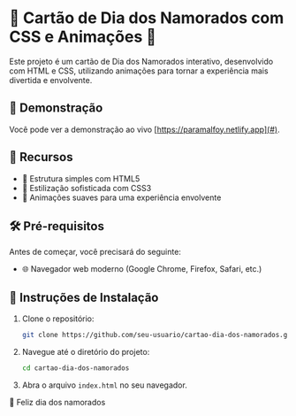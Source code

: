 # 💌 Cartão de Dia dos Namorados com CSS e Animações 💖

Este projeto é um cartão de Dia dos Namorados interativo, desenvolvido com HTML e CSS, utilizando animações para tornar a experiência mais divertida e envolvente.

## 🎥 Demonstração

Você pode ver a demonstração ao vivo [https://paramalfoy.netlify.app](#).

## 🌟 Recursos

- 📑 Estrutura simples com HTML5
- 🎨 Estilização sofisticada com CSS3
- 💫 Animações suaves para uma experiência envolvente

## 🛠️ Pré-requisitos

Antes de começar, você precisará do seguinte:

- 🌐 Navegador web moderno (Google Chrome, Firefox, Safari, etc.)

## 🚀 Instruções de Instalação

1. Clone o repositório:
    ```bash
    git clone https://github.com/seu-usuario/cartao-dia-dos-namorados.git
    ```
2. Navegue até o diretório do projeto:
    ```bash
    cd cartao-dia-dos-namorados
    ```
3. Abra o arquivo `index.html` no seu navegador.

💖 Feliz dia dos namorados

